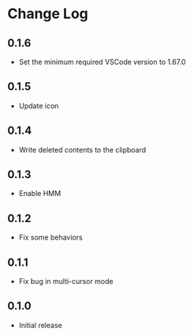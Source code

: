 # Change Log

## 0.1.6

- Set the minimum required VSCode version to 1.67.0

## 0.1.5

- Update icon

## 0.1.4

- Write deleted contents to the clipboard

## 0.1.3

- Enable HMM

## 0.1.2

- Fix some behaviors

## 0.1.1

- Fix bug in multi-cursor mode

## 0.1.0

- Initial release